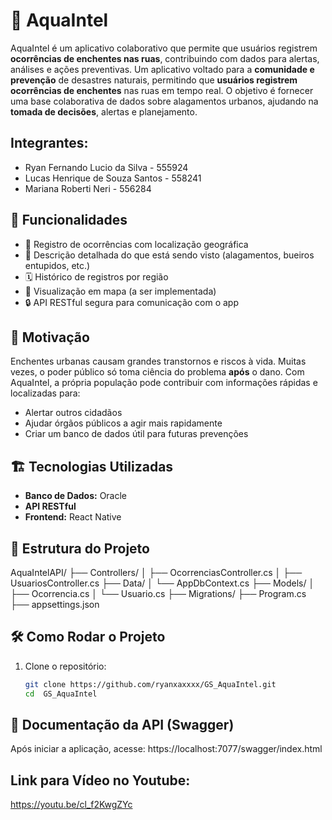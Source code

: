 # 🌊 AquaIntel

AquaIntel é um aplicativo colaborativo que permite que usuários registrem **ocorrências de enchentes nas ruas**, contribuindo com dados para alertas, análises e ações preventivas.
Um aplicativo voltado para a **comunidade e prevenção** de desastres naturais, permitindo que **usuários registrem ocorrências de enchentes** nas ruas em tempo real.
O objetivo é fornecer uma base colaborativa de dados sobre alagamentos urbanos, ajudando na **tomada de decisões**, alertas e planejamento.

## Integrantes:
- Ryan Fernando Lucio da Silva - 555924
- Lucas Henrique de Souza Santos - 558241
- Mariana Roberti Neri - 556284

## 🚀 Funcionalidades

- 📍 Registro de ocorrências com localização geográfica
- 📝 Descrição detalhada do que está sendo visto (alagamentos, bueiros entupidos, etc.)
- 🗓 Histórico de registros por região
- 🧭 Visualização em mapa (a ser implementada)
- 🔒 API RESTful segura para comunicação com o app

## 🧠 Motivação

Enchentes urbanas causam grandes transtornos e riscos à vida. Muitas vezes, o poder público só toma ciência do problema **após** o dano. 
Com AquaIntel, a própria população pode contribuir com informações rápidas e localizadas para:

- Alertar outros cidadãos
- Ajudar órgãos públicos a agir mais rapidamente
- Criar um banco de dados útil para futuras prevenções

## 🏗 Tecnologias Utilizadas

- **Banco de Dados:** Oracle
- **API RESTful**
- **Frontend:** React Native

## 📁 Estrutura do Projeto

AquaIntelAPI/
├── Controllers/
│   ├── OcorrenciasController.cs
│   ├── UsuariosController.cs
├── Data/
│   └── AppDbContext.cs
├── Models/
│   ├── Ocorrencia.cs
│   └── Usuario.cs
├── Migrations/
├── Program.cs
├── appsettings.json

## 🛠 Como Rodar o Projeto

1. Clone o repositório:
   ```bash
   git clone https://github.com/ryanxaxxxx/GS_AquaIntel.git
   cd  GS_AquaIntel

## 📘 Documentação da API (Swagger)
Após iniciar a aplicação, acesse:
https://localhost:7077/swagger/index.html

## Link para Vídeo no Youtube:
https://youtu.be/cl_f2KwgZYc



   
